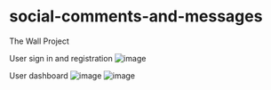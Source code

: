 # social-comments-and-messages
The Wall Project 

User sign in and registration
![image](https://user-images.githubusercontent.com/21295244/30517003-2498a97e-9b1e-11e7-8dd9-bbf52ec143f2.png)

User dashboard
![image](https://user-images.githubusercontent.com/21295244/30517007-414bb214-9b1e-11e7-92ac-59e892611343.png)
![image](https://user-images.githubusercontent.com/21295244/30517009-45fbba20-9b1e-11e7-9f44-1ad8d371131f.png)
